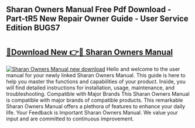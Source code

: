## Sharan Owners Manual Free Pdf Download - Part-tR5 New Repair Owner Guide - User Service Edition BUGS7

# <h2><a href="http://bc62639.oget.top/?id=Sharan+Owners+Manual">🔗Download New 👉🔴 Sharan Owners Manual</a></h2>

[![Sharan Owners Manual new download](https://i.imgur.com/5g1atiW.png)](http://bc62639.oget.top/?id=Sharan+Owners+Manual)
Hello and welcome to the user manual for your newly linked Sharan Owners Manual. This guide is here to help you master the functions and capabilities of your product. Inside, you will find detailed instructions for installation, usage, maintenance, and troubleshooting. Compatible with Major Brands This Sharan Owners Manual is compatible with major brands of compatible products. This remarkable Sharan Owners Manual offers a plethora of features to enhance your daily life. Your Feedback is Important Sharan Owners Manual. We value your input and are committed to continuous improvement.
